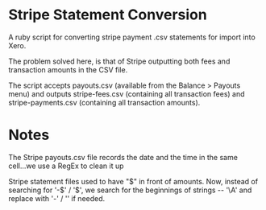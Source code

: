 # Stripe Statement Conversion
A ruby script for converting stripe payment .csv statements for import into Xero.

The problem solved here, is that of Stripe outputting both fees and transaction amounts in the CSV file.

The script accepts payouts.csv (available from the Balance > Payouts menu) and outputs stripe-fees.csv (containing all transaction fees) and stripe-payments.csv (containing all transaction amounts).

# Notes
The Stripe payouts.csv file records the date and the time in the same cell...we use a RegEx to clean it up

Stripe statement files used to have "$" in front of amounts. Now, instead of searching for '-$' / '$', we search for the beginnings of strings -- '\A' and replace with '-' / '' if needed.
